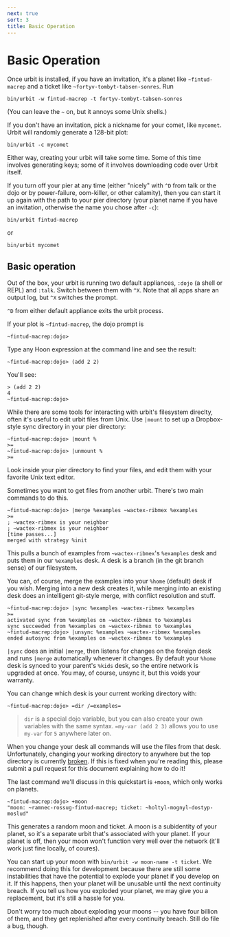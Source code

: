 ```yaml
---
next: true
sort: 3
title: Basic Operation
---
```


# Basic Operation

Once urbit is installed, if you have an invitation, it's a planet
like `~fintud-macrep` and a ticket like
`~fortyv-tombyt-tabsen-sonres`.  Run

    bin/urbit -w fintud-macrep -t fortyv-tombyt-tabsen-sonres

(You can leave the `~` on, but it annoys some Unix shells.)

If you don't have an invitation, pick a nickname for your comet,
like `mycomet`.  Urbit will randomly generate a 128-bit plot:

    bin/urbit -c mycomet

Either way, creating your urbit will take some time.  Some of
this time involves generating keys; some of it involves
downloading code over Urbit itself.

If you turn off your pier at any time (either "nicely" with `^D`
from talk or the dojo or by power-failure, oom-killer, or other
calamity), then you can start it up again with the path to your
pier directory (your planet name if you have an invitation,
otherwise the name you chose after `-c`):

    bin/urbit fintud-macrep

or

    bin/urbit mycomet

## Basic operation

Out of the box, your urbit is running two default appliances,
`:dojo` (a shell or REPL) and `:talk`.  Switch between them with
`^X`.  Note that all apps share an output log, but `^X` switches
the prompt.

`^D` from either default appliance exits the urbit process.

If your plot is `~fintud-macrep`, the dojo prompt is

    ~fintud-macrep:dojo>

Type any Hoon expression at the command line and see the result:

    ~fintud-macrep:dojo> (add 2 2)

You'll see:

    > (add 2 2)
    4
    ~fintud-macrep:dojo>

While there are some tools for interacting with urbit's
filesystem direclty, often it's useful to edit urbit files from
Unix.  Use `|mount` to set up a Dropbox-style sync directory in
your pier directory:

    ~fintud-macrep:dojo> |mount %
    >=
    ~fintud-macrep:dojo> |unmount %
    >=

Look inside your pier directory to find your files, and edit them
with your favorite Unix text editor.

Sometimes you want to get files from another urbit.  There's two
main commands to do this.

    ~fintud-macrep:dojo> |merge %examples ~wactex-ribmex %examples
    >=
    ; ~wactex-ribmex is your neighbor
    ; ~wactex-ribmex is your neighbor
    [time passes...]
    merged with strategy %init

This pulls a bunch of examples from `~wactex-ribmex`'s `%examples`
desk and puts them in our `%examples` desk.  A desk is a
branch (in the git branch sense) of our filesystem.

You can, of course, merge the examples into your `%home`
(default) desk if you wish.  Merging into a new desk creates it,
while merging into an existing desk does an intelligent git-style
merge, with conflict resolution and stuff.

    ~fintud-macrep:dojo> |sync %examples ~wactex-ribmex %examples
    >=
    activated sync from %examples on ~wactex-ribmex to %examples
    sync succeeded from %examples on ~wactex-ribmex to %examples
    ~fintud-macrep:dojo> |unsync %examples ~wactex-ribmex %examples
    ended autosync from %examples on ~wactex-ribmex to %examples

`|sync` does an initial `|merge`, then listens for changes on the
foreign desk and runs `|merge` automatically whenever it changes.
By default your `%home` desk is synced to your parent's `%kids`
desk, so the entire network is upgraded at once.  You may, of
course, unsync it, but this voids your warranty.

You can change which desk is your current working directory with:

    ~fintud-macrep:dojo> =dir /=examples=

> `dir` is a special dojo variable, but you can also create your
> own variables with the same syntax.  `=my-var (add 2 3)` allows
> you to use `my-var` for `5` anywhere later on.

When you change your desk all commands will use the files from
that desk.  Unfortunately, changing your working directory to
anywhere but the top directory is currently
[broken](http://github.com/urbit/urbit/issues/565).  If this is
fixed when you're reading this, please submit a pull request for
this document explaining how to do it!

The last command we'll discuss in this quickstart is `+moon`,
which only works on planets.

    ~fintud-macrep:dojo> +moon
    "moon: ~ramnec-rossug-fintud-macrep; ticket: ~holtyl-mognyl-dostyp-moslud"

This generates a random moon and ticket.  A moon is a subidentity
of your planet, so it's a separate urbit that's associated with
your planet.  If your planet is off, then your moon won't
function very well over the network (it'll work just fine
locally, of coures).

You can start up your moon with `bin/urbit -w moon-name -t
ticket`.  We recommend doing this for development because there
are still some instabilities that have the potential to explode
your planet if you develop on it.  If this happens, then your
planet will be unusable until the next continuity breach.  If you
tell us how you exploded your planet, we may give you a
replacement, but it's still a hassle for you.

Don't worry too much about exploding your moons -- you have four
billion of them, and they get replenished after every continuity
breach.  Still do file a bug, though.
